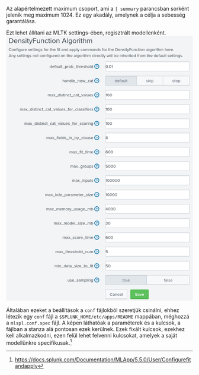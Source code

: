 Az alapértelmezett maximum csoport, ami a `| summary` parancsban sorként jelenik meg maximum 1024. Ez egy akadály, amelynek a célja a sebesség garantálása.  

Ezt lehet állítani az MLTK settings-ében, regisztrált modellenként.
![MLTK settings](204_01_mltksettings.png)  

Általában ezeket a beállítások a `conf` fájlokból szeretjük csinálni, ehhez létezik egy `conf` fájl a `$SPLUNK_HOME/etc/apps/README` mappában, méghozzá a `mlspl.conf.spec` fájl. A képen láthatóak a paraméterek és a kulcsok, a fájlban a stanza alá pontosan ezek kerülnek. Ezek fixált kulcsok, ezekhez kell alkalmazkodni, ezen felül lehet felvenni kulcsokat, amelyek a saját modellünkre specifikusak.[^1]

[^1]: https://docs.splunk.com/Documentation/MLApp/5.5.0/User/Configurefitandapply